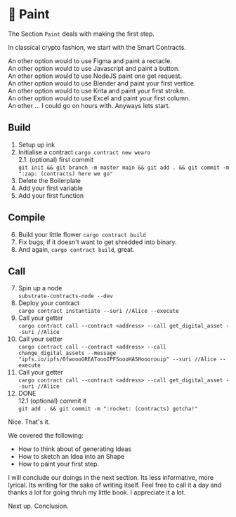 # 🎨 Paint

The Section `Paint` deals with making the first step.

In classical crypto fashion, we start with the Smart Contracts.

An other option would to use Figma and paint a rectacle.  
An other option would to use Javascript and paint a button.  
An other option would to use NodeJS paint one get request.  
An other option would to use Blender and paint your first vertice.  
An other option would to use Krita and paint your first stroke.  
An other option would to use Excel and paint your first column.  
An other ... I could go on hours with. Anyways lets start.

## Build

1. Setup up ink
2. Initialise a contract `cargo contract new wearo`  
   2.1. (optional) first commit  
   `git init && git branch -m master main && git add . && git commit -m ":zap: (contracts) here we go"`
3. Delete the Boilerplate
4. Add your first variable
5. Add your first function

## Compile

6. Build your little flower `cargo contract build`
7. Fix bugs, if it doesn't want to get shredded into binary.
8. And again, `cargo contract build`, great.

## Call

7. Spin up a node  
   `substrate-contracts-node --dev`
8. Deploy your contract  
   `cargo contract instantiate --suri //Alice --execute`
9. Call your getter  
   `cargo contract call --contract <address> --call get_digital_asset --suri //Alice`
10. Call your setter  
    `cargo contract call --contract <address> --call change_digital_assets --message "ipfs.io/ipfs/0fwoooGREAToooIPFSoooHASHooorouip" --suri //Alice --execute`
11. Call your getter  
    `cargo contract call --contract <address> --call get_digital_asset --suri //Alice`
12. DONE  
    12.1 (optional) commit it  
    `git add . && git commit -m ":rocket: (contracts) gotcha!"`

Nice. That's it.

We covered the following:

- How to think about of generating Ideas
- How to sketch an Idea into an Shape
- How to paint your first step.

I will conclude our doings in the next section.
Its less informative, more lyrical. Its writing for the sake of writing itself. Feel free to call it a day and thanks a lot for going thruh my little book. I appreciate it a lot.

Next up. Conclusion.
